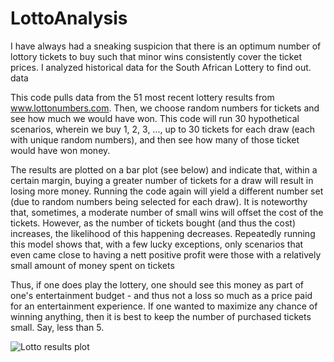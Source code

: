 # LottoAnalysis
I have always had a sneaking suspicion that there is an optimum number of lottory tickets to buy such that minor wins consistently cover the ticket prices. I analyzed historical data for the South African Lottery to find out. data 

This code pulls data from the 51 most recent lottery results from www.lottonumbers.com. Then, we choose random numbers for 
tickets and see how much we would have won. This code will run 30 hypothetical scenarios, wherein we buy 1, 2, 3, ..., up 
to 30 tickets for each draw (each with unique random numbers), and then see how many of those ticket would have won money.

The results are plotted on a bar plot (see below) and indicate that, within a certain margin, buying a greater number of tickets for a  draw will result in losing more money. Running the code again will yield a different number set (due to random numbers 
being selected for each draw). It is noteworthy that, sometimes, a moderate number of small wins will offset the cost of the tickets. However, as the number of tickets bought (and thus the cost) increases, the likelihood of this happening decreases. 
Repeatedly running this model shows that, with a few lucky exceptions, only scenarios that even came close to having a nett 
positive profit were those with a relatively small amount of money spent on tickets

Thus, if one does play the lottery, one should see this money as part of one's entertainment budget - and thus not a loss 
so much as a price paid for an entertainment experience. If one wanted to maximize any chance of winning anything, then it is 
best to keep the number of purchased tickets small. Say, less than 5.

![Lotto results plot](https://raw.githubusercontent.com/MProx/LottoAnalysis/master/Figure_1.png)
